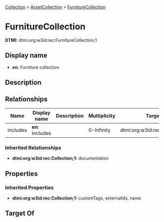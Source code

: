 [Collection](../Collection.md) > [AssetCollection](AssetCollection.md) > [FurnitureCollection](.)
# FurnitureCollection
**DTMI:** dtmi:org:w3id:rec:FurnitureCollection;1
## Display name
- **en:** Furniture collection
## Description
## Relationships
|Name|Display name|Description|Multiplicity|Target|Properties|Writable|
|-|-|-|-|-|-|-|
|includes|**en**: includes||0-Infinity|dtmi:org:w3id:rec:Furniture;1||True|
### Inherited Relationships
* **dtmi:org:w3id:rec:Collection;1:** documentation
## Properties
### Inherited Properties
* **dtmi:org:w3id:rec:Collection;1:** customTags, externalIds, name
## Target Of
